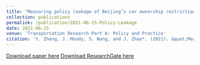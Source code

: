 ```yaml
---
title: "Measuring policy leakage of Beijing’s car ownership restriction"
collection: publications
permalink: /publication/2021-06-15-Policy-Leakage
date: 2021-06-15
venue: 'Transportation Research Part A: Policy and Practice'
citation: 'Y. Zheng, J. Moody, S. Wang, and J. Zhao*. (2021). &quot;Measuring policy leakage of Beijing’s car ownership restriction&quot; <i>Transportation Research Part A: Policy and Practice</i>. 148: 223-236.'
---
```


[Download paper here](https://www.sciencedirect.com/science/article/pii/S0965856421000641?casa_token=HLAqCVJ2zhsAAAAA:pka7LRaVNgq5Jz9r-X0D9yZSignbDbOyGjBD5Wm2MUPofdDFatOPrbhKkdoMIqs9IAt_mNPFpMk)
[Download ResearchGate here](https://www.researchgate.net/profile/Jinhua-Zhao-3/publication/350591937_Measuring_policy_leakage_of_Beijing's_car_ownership_restriction/links/60677664299bf1252e244479/Measuring-policy-leakage-of-Beijings-car-ownership-restriction.pdf)
